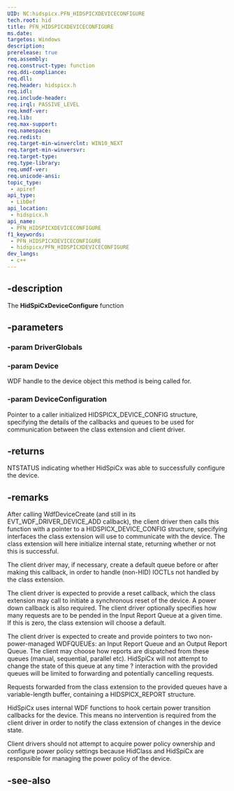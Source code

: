 ```yaml
---
UID: NC:hidspicx.PFN_HIDSPICXDEVICECONFIGURE
tech.root: hid
title: PFN_HIDSPICXDEVICECONFIGURE
ms.date: 
targetos: Windows
description: 
prerelease: true
req.assembly: 
req.construct-type: function
req.ddi-compliance: 
req.dll: 
req.header: hidspicx.h
req.idl: 
req.include-header: 
req.irql: PASSIVE_LEVEL
req.kmdf-ver: 
req.lib: 
req.max-support: 
req.namespace: 
req.redist: 
req.target-min-winverclnt: WIN10_NEXT
req.target-min-winversvr: 
req.target-type: 
req.type-library: 
req.umdf-ver: 
req.unicode-ansi: 
topic_type:
 - apiref
api_type:
 - LibDef
api_location:
 - hidspicx.h
api_name:
 - PFN_HIDSPICXDEVICECONFIGURE
f1_keywords:
 - PFN_HIDSPICXDEVICECONFIGURE
 - hidspicx/PFN_HIDSPICXDEVICECONFIGURE
dev_langs:
 - c++
---
```


## -description

The **HidSpiCxDeviceConfigure** function 

## -parameters

### -param DriverGlobals

### -param Device

WDF handle to the device object this method is being called for.

### -param DeviceConfiguration

Pointer to a caller initialized HIDSPICX_DEVICE_CONFIG structure, specifying the details of the callbacks and queues to be used for communication between the class extension and client driver.

## -returns

NTSTATUS indicating whether HidSpiCx was able to successfully configure the device.

## -remarks

After calling WdfDeviceCreate (and still in its EVT_WDF_DRIVER_DEVICE_ADD callback), the client driver then calls this function with a pointer to a HIDSPICX_DEVICE_CONFIG structure, specifying interfaces the class extension will use to communicate with the device. The class extension will here initialize internal state, returning whether or not this is successful.

The client driver may, if necessary, create a default queue before or after making this callback, in order to handle (non-HID) IOCTLs not handled by the class extension.

The client driver is expected to provide a reset callback, which the class extension may call to initiate a synchronous reset of the device. A power down callback is also required. The client driver optionally specifies how many requests are to be pended in the Input Report Queue at a given time. If this is zero, the class extension will choose a default.

The client driver is expected to create and provide pointers to two non-power-managed WDFQUEUEs: an Input Report Queue and an Output Report Queue. The client may choose how reports are dispatched from these queues (manual, sequential, parallel etc). HidSpiCx will not attempt to change the state of this queue at any time ? interaction with the provided queues will be limited to forwarding and potentially cancelling requests.

Requests forwarded from the class extension to the provided queues have a variable-length buffer, containing a HIDSPICX_REPORT structure.

HidSpiCx uses internal WDF functions to hook certain power transition callbacks for the device. This means no intervention is required from the client driver in order to notify the class extension of changes in the device state.

Client drivers should not attempt to acquire power policy ownership and configure power policy settings because HidClass and HidSpiCx are responsible for managing the power policy of the device.

## -see-also
